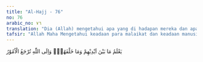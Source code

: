 ```yaml
---
title: "Al-Hajj - 76"
no: 76
arabic_no: ٧٦
translation: "Dia (Allah) mengetahui apa yang di hadapan mereka dan apa yang di belakang mereka. Dan hanya kepada Allah dikembalikan segala urusan."
tafsir: "Allah Maha Mengetahui keadaan para malaikat dan keadaan manusia, baik sebelum mereka diciptakan maupun sesudah mereka diciptakan dan mengetahui pula keadaan mereka sesudah tiada nanti. Allah Maha Mengetahui apa yang akan terjadi, apa yang telah terjadi, dan mengetahui pula akhir segala sesuatu nanti, karena kepada-Nyalah kembalinya urusan segala sesuatu."
---
```


يَعْلَمُ مَا بَيْنَ اَيْدِيْهِمْ وَمَا خَلْفَهُمْۗ وَاِلَى اللّٰهِ تُرْجَعُ الْاُمُوْرُ 
